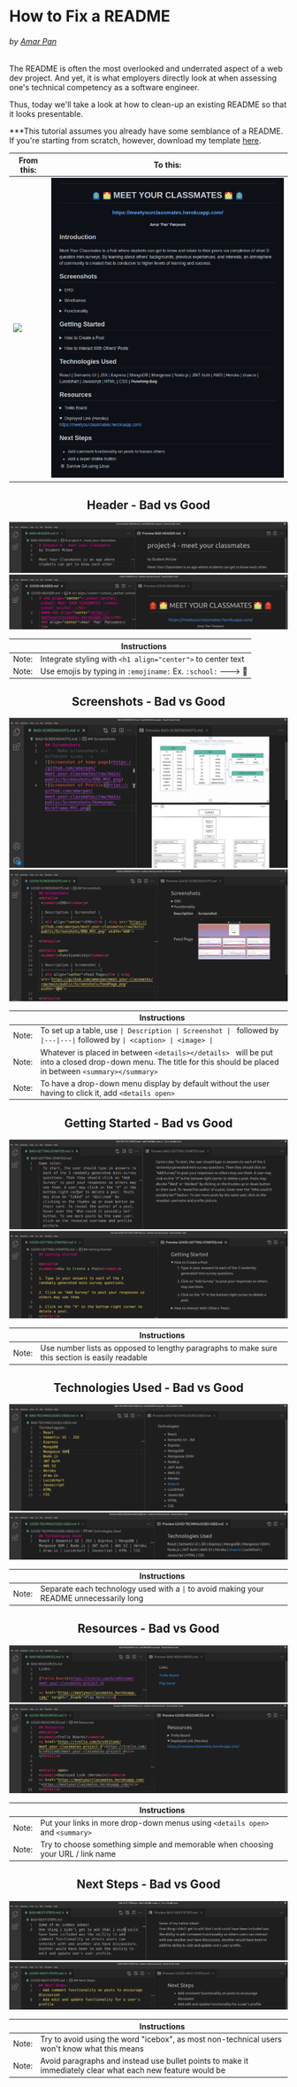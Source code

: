 # How to Fix a README
###### by [Amar Pan](https://www.linkedin.com/in/amarpan/)
The README is often the most overlooked and underrated aspect of a web dev project. And yet, it is what employers directly look at when assessing one's technical competency as a software engineer.

Thus, today we'll take a look at how to clean-up an existing README so that it looks presentable.   

***This tutorial assumes you already have some semblance of a README. If you're starting from scratch, however, download my template [here](). 



| From this:     | To this:      |
|---------------|--------------|
| <img src="./images/FullBadREADME.png"> | <img src="./images/FullGoodREADME.png"> |

## <h2  align="center">Header - Bad vs Good</h2>
 <img src="./images/BAD-HEADER.png">    
 
 <img src="./images/GOOD-HEADER.png">
 
|            | Instructions |
|------------|--------------|
| Note:      | Integrate styling with `<h1 align="center">` to center text |
| Note:      | Use emojis by typing in `:emojiname:` Ex. `:school:` ---> :school:

## <h2  align="center">Screenshots - Bad vs Good</h2>
 <img src="./images/BAD-SCREENSHOTS.png">    
 <img src="./images/GOOD-SCREENSHOTS.png">

|            | Instructions |
|------------|--------------|
| Note:      | To set up a  table, use `\| Description \| Screenshot \| ` followed by `\|---\|---\|` followed by `\| <caption> \| <image> \|`
| Note:      | Whatever is placed in between `<details></details> ` will be put into a closed drop-down menu. The title for this should be placed in between `<summary></summary>` 
| Note:      | To have a drop-down menu display by default without the user having to click it, add `<details open>` 

## <h2  align="center">Getting Started - Bad vs Good</h2>
 <img src="./images/BAD-GETTING-STARTED.png">    
 <img src="./images/GOOD-GETTING-STARTED.png">    

|            | Instructions |
|------------|--------------|
| Note:      | Use number lists as opposed to lengthy paragraphs to make sure this section is easily readable

## <h2  align="center">Technologies Used - Bad vs Good</h2>
 <img src="./images/BAD-TECHNOLOGIES-USED.png">    
 <img src="./images/GOOD-TECHNOLOGIES-USED.png">    

|            | Instructions |
|------------|--------------|
| Note:      | Separate each technology used with a `\|` to avoid making your README unnecessarily long 

## <h2  align="center">Resources - Bad vs Good</h2>
 <img src="./images/BAD-RESOURCES.png">    
 <img src="./images/GOOD-RESOURCES.png">    

|            | Instructions |
|------------|--------------|
| Note:      | Put your links in more drop-down menus using `<details open>` and `<summary>`
| Note:      | Try to choose something simple and memorable when choosing your URL / link name

## <h2  align="center">Next Steps - Bad vs Good</h2>
 <img src="./images/BAD-NEXT-STEPS.png">    
 <img src="./images/GOOD-NEXT-STEPS.png">    

|            | Instructions |
|------------|--------------|
| Note:      | Try to avoid using the word "icebox", as most non-technical users won't know what this means
| Note:      | Avoid paragraphs and instead use bullet points to make it immediately clear what each new feature would be
